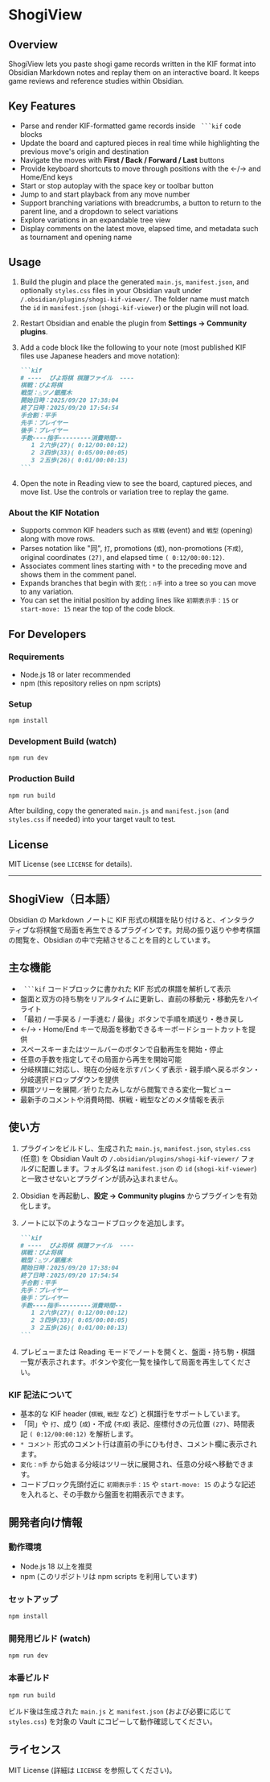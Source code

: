 # ShogiView

## Overview

ShogiView lets you paste shogi game records written in the KIF format into Obsidian Markdown notes and replay them on an interactive board. It keeps game reviews and reference studies within Obsidian.

## Key Features

- Parse and render KIF-formatted game records inside ` ```kif` code blocks
- Update the board and captured pieces in real time while highlighting the previous move's origin and destination
- Navigate the moves with **First / Back / Forward / Last** buttons
- Provide keyboard shortcuts to move through positions with the ←/→ and Home/End keys
- Start or stop autoplay with the space key or toolbar button
- Jump to and start playback from any move number
- Support branching variations with breadcrumbs, a button to return to the parent line, and a dropdown to select variations
- Explore variations in an expandable tree view
- Display comments on the latest move, elapsed time, and metadata such as tournament and opening name

## Usage

1. Build the plugin and place the generated `main.js`, `manifest.json`, and optionally `styles.css` files in your Obsidian vault under `/.obsidian/plugins/shogi-kif-viewer/`. The folder name must match the `id` in `manifest.json` (`shogi-kif-viewer`) or the plugin will not load.
2. Restart Obsidian and enable the plugin from **Settings → Community plugins**.
3. Add a code block like the following to your note (most published KIF files use Japanese headers and move notation):

   ````markdown
   ```kif
   # ----  ぴよ将棋 棋譜ファイル  ----
   棋戦：ぴよ将棋
   戦型：△ツノ銀雁木
   開始日時：2025/09/20 17:38:04
   終了日時：2025/09/20 17:54:54
   手合割：平手
   先手：プレイヤー
   後手：プレイヤー
   手数----指手---------消費時間--
      1 ２六歩(27)( 0:12/00:00:12)
      2 ３四歩(33)( 0:05/00:00:05)
      3 ２五歩(26)( 0:01/00:00:13)
   ```
   ````

4. Open the note in Reading view to see the board, captured pieces, and move list. Use the controls or variation tree to replay the game.

### About the KIF Notation

- Supports common KIF headers such as `棋戦` (event) and `戦型` (opening) along with move rows.
- Parses notation like "同", `打`, promotions (`成`), non-promotions (`不成`), original coordinates `(27)`, and elapsed time `( 0:12/00:00:12)`.
- Associates comment lines starting with `*` to the preceding move and shows them in the comment panel.
- Expands branches that begin with `変化：n手` into a tree so you can move to any variation.
- You can set the initial position by adding lines like `初期表示手：15` or `start-move: 15` near the top of the code block.

## For Developers

### Requirements

- Node.js 18 or later recommended
- npm (this repository relies on npm scripts)

### Setup

```bash
npm install
```

### Development Build (watch)

```bash
npm run dev
```

### Production Build

```bash
npm run build
```

After building, copy the generated `main.js` and `manifest.json` (and `styles.css` if needed) into your target vault to test.

## License

MIT License (see `LICENSE` for details).

---

## ShogiView（日本語）

Obsidian の Markdown ノートに KIF 形式の棋譜を貼り付けると、インタラクティブな将棋盤で局面を再生できるプラグインです。対局の振り返りや参考棋譜の閲覧を、Obsidian の中で完結させることを目的としています。

## 主な機能

- ` ```kif` コードブロックに書かれた KIF 形式の棋譜を解析して表示
- 盤面と双方の持ち駒をリアルタイムに更新し、直前の移動元・移動先をハイライト
- 「最初 / 一手戻る / 一手進む / 最後」ボタンで手順を順送り・巻き戻し
- ←/→・Home/End キーで局面を移動できるキーボードショートカットを提供
- スペースキーまたはツールバーのボタンで自動再生を開始・停止
- 任意の手数を指定してその局面から再生を開始可能
- 分岐棋譜に対応し、現在の分岐を示すパンくず表示・親手順へ戻るボタン・分岐選択ドロップダウンを提供
- 棋譜ツリーを展開／折りたたみしながら閲覧できる変化一覧ビュー
- 最新手のコメントや消費時間、棋戦・戦型などのメタ情報を表示

## 使い方

1. プラグインをビルドし、生成された `main.js`, `manifest.json`, `styles.css` (任意) を Obsidian Vault の `/.obsidian/plugins/shogi-kif-viewer/` フォルダに配置します。フォルダ名は `manifest.json` の `id` (`shogi-kif-viewer`) と一致させないとプラグインが読み込まれません。
2. Obsidian を再起動し、**設定 → Community plugins** からプラグインを有効化します。
3. ノートに以下のようなコードブロックを追加します。

   ````markdown
   ```kif
   # ----  ぴよ将棋 棋譜ファイル  ----
   棋戦：ぴよ将棋
   戦型：△ツノ銀雁木
   開始日時：2025/09/20 17:38:04
   終了日時：2025/09/20 17:54:54
   手合割：平手
   先手：プレイヤー
   後手：プレイヤー
   手数----指手---------消費時間--
      1 ２六歩(27)( 0:12/00:00:12)
      2 ３四歩(33)( 0:05/00:00:05)
      3 ２五歩(26)( 0:01/00:00:13)
   ```
   ````

4. プレビューまたは Reading モードでノートを開くと、盤面・持ち駒・棋譜一覧が表示されます。ボタンや変化一覧を操作して局面を再生してください。

### KIF 記法について

- 基本的な KIF header (`棋戦`, `戦型` など) と棋譜行をサポートしています。
- 「同」や `打`、成り (`成`)・不成 (`不成`) 表記、座標付きの元位置 `(27)`、時間表記 `( 0:12/00:00:12)` を解析します。
- `* コメント` 形式のコメント行は直前の手にひも付き、コメント欄に表示されます。
- `変化：n手` から始まる分岐はツリー状に展開され、任意の分岐へ移動できます。
- コードブロック先頭付近に `初期表示手：15` や `start-move: 15` のような記述を入れると、その手数から盤面を初期表示できます。

## 開発者向け情報

### 動作環境

- Node.js 18 以上を推奨
- npm (このリポジトリは npm scripts を利用しています)

### セットアップ

```bash
npm install
```

### 開発用ビルド (watch)

```bash
npm run dev
```

### 本番ビルド

```bash
npm run build
```

ビルド後は生成された `main.js` と `manifest.json` (および必要に応じて `styles.css`) を対象の Vault にコピーして動作確認してください。

## ライセンス

MIT License (詳細は `LICENSE` を参照してください)。
